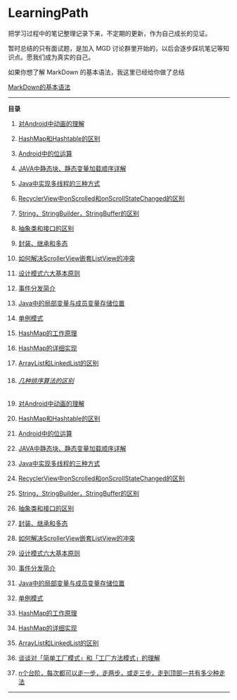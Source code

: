 # LearningPath
把学习过程中的笔记整理记录下来，不定期的更新，作为自己成长的见证。

暂时总结的只有面试题，是加入 MGD 讨论群里开始的，以后会逐步踩坑笔记等知识点。愿我们成为真实的自己。



如果你想了解 MarkDown 的基本语法，我这里已经给你做了总结

[MarkDown的基本语法](MD语法.md)

****

__目录__

1. [对Android中动画的理解](Basicknowledge/Android/Android动画的理解.md)

2. [HashMap和Hashtable的区别](Basicknowledge/Java/HashMap和Hashtable的区别.md)

3. [Android中的位运算](Basicknowledge/Android/Android中的位运算.md)

4. [JAVA中静态块、静态变量加载顺序详解](Basicknowledge/Java/JAVA中静态块、静态变量加载顺序详解.md)

5. [Java中实现多线程的三种方式](Basicknowledge/Java/Java中实现多线程的三种方式.md)

6. [RecyclerView中onScrolled和onScrollStateChanged的区别](Basicknowledge/Android/RecyclerView中onScrolled和onScrollStateChanged的区别.md)

7. [String，StringBuilder，StringBuffer的区别](Basicknowledge/Java/String，StringBuilder，StringBuffer的区别.md)

8. [抽象类和接口的区别](Basicknowledge/Java/抽象类和接口的区别.md)

9. [封装、继承和多态](Basicknowledge/Java/封装、继承和多态.md)

10. [如何解决ScrollerView嵌套ListView的冲突](Basicknowledge/Android/如何解决ScrollerView嵌套ListView的冲突.md)

11. [设计模式六大基本原则](Basicknowledge/设计模式/设计模式六大基本原则.md)

12. [事件分发简介](Basicknowledge/Android/事件分发简介.md)

13. [Java中的局部变量与成员变量存储位置](Basicknowledge/Java/Java中的基本数据类型一定存储在栈中吗.md)

14. [单例模式](Basicknowledge/设计模式/单例模式.md)

15. [HashMap的工作原理](Basicknowledge/Java/HashMap的工作原理.md)

16. [HashMap的详细实现](Basicknowledge/Java/HashMap的详细实现.md)

17. [ArrayList和LinkedList的区别](Basicknowledge/Java/ArrayList和LinkedList的区别.md)

18. ###### [几种排序算法的区别](Basicknowledge/算法/简述几种排序算法的区别.md)

19. [对Android中动画的理解](Basicknowledge/Android/Android动画的理解.md)

20. [HashMap和Hashtable的区别](Basicknowledge/Java/HashMap和Hashtable的区别.md)

21. [Android中的位运算](Basicknowledge/Android/Android中的位运算.md)

22. [JAVA中静态块、静态变量加载顺序详解](Basicknowledge/Java/JAVA中静态块、静态变量加载顺序详解.md)

23. [Java中实现多线程的三种方式](Basicknowledge/Java/Java中实现多线程的三种方式.md)

24. [RecyclerView中onScrolled和onScrollStateChanged的区别](Basicknowledge/Android/RecyclerView中onScrolled和onScrollStateChanged的区别.md)

25. [String，StringBuilder，StringBuffer的区别](Basicknowledge/Java/String，StringBuilder，StringBuffer的区别.md)

26. [抽象类和接口的区别](Basicknowledge/Java/抽象类和接口的区别.md)

27. [封装、继承和多态](Basicknowledge/Java/封装、继承和多态.md)

28. [如何解决ScrollerView嵌套ListView的冲突](Basicknowledge/Android/如何解决ScrollerView嵌套ListView的冲突.md)

29. [设计模式六大基本原则](Basicknowledge/设计模式/设计模式六大基本原则.md)

30. [事件分发简介](Basicknowledge/Android/事件分发简介.md)

31. [Java中的局部变量与成员变量存储位置](Basicknowledge/Java/Java中的基本数据类型一定存储在栈中吗.md)

32. [单例模式](Basicknowledge/设计模式/单例模式.md)

33. [HashMap的工作原理](Basicknowledge/Java/HashMap的工作原理.md)

34. [HashMap的详细实现](Basicknowledge/Java/HashMap的详细实现.md)

35. [ArrayList和LinkedList的区别](Basicknowledge/Java/ArrayList和LinkedList的区别.md)

36. [谈谈对「简单工厂模式」和「工厂方法模式」的理解](Basicknowledge/设计模式/谈谈对「简单工厂模式」和「工厂方法模式」的理解.md)

37. [n个台阶，每次都可以走一步，走两步，或走三步，走到顶部一共有多少种走法](Basicknowledge/算法/走台阶算法.md)
****

